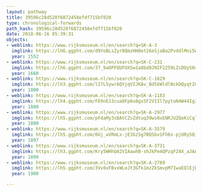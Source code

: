 ```yaml
---
layout: pathway
title: 39596c28d528f6872458efdf715bf020
type: chronological-forwards
path_hash: 39596c28d528f6872458efdf715bf020
date: 2018-06-16 05:39:31
objects:
- weblink: https://www.rijksmuseum.nl/en/search?q=SK-A-3
  imglink: https://lh6.ggpht.com/d9YoBLsZyr0QmzHH8et26eSjaBa2PvddlMni5WNUqha-SWbdAEHlwrtZZx2lcq_Xb_51a2Q5Qp9hcZui66hgatSBOEw=s200
  year: 1552
- weblink: https://www.rijksmuseum.nl/en/search?q=SK-C-231
  imglink: https://lh6.ggpht.com/37_9aOPFQUFUXSw1a8bd8JNIF2259LZcDOyS6mata09ZX95MeMI0Mhl7h0kZ-hEhZCyCzvSOtX9lM2cBuHc7aXi3vg0=s200
  year: 1660
- weblink: https://www.rijksmuseum.nl/en/search?q=SK-C-1629
  imglink: https://lh3.ggpht.com/lI7LSywrAQYjqVIJKAv_Bd5kWldlNckDQyqtZCkf7_FKA4g5grhdSX61Wqodt6pSydixCAWJ30psSbTRRS1_CIWDhqs=s200
  year: 1800
- weblink: https://www.rijksmuseum.nl/en/search?q=SK-A-1183
  imglink: https://lh4.ggpht.com/FE9nE13cua8Fp6o8gx5F2VIIl7pytoN4W44Ig2S_lO0r-hrFL2UoIiEjtm-PtO_tbUjuWLEUK0oX_5F324meTp1ZHnEc=s200
  year: 1880
- weblink: https://www.rijksmuseum.nl/en/search?q=SK-A-2977
  imglink: https://lh5.ggpht.com/pFdaMy3sBAtCZsZdtuq39ws0xENRJUZQoKiCql-V071T5o2CiD6LD5zho8EBC--BBhL5Rn9sO4kLSZ2twoibuZvPMcmH=s200
  year: 1880
- weblink: https://www.rijksmuseum.nl/en/search?q=SK-A-3579
  imglink: https://lh5.ggpht.com/0Gj_wVRmLx-jE3GzSg7BQSbv1Fh6x-pjURy5QipLayfFLbNv4ek-8AMDTXyGMavs1hYQnkorQcTCDXnQLZdKIuHyOQ=s200
  year: 1897
- weblink: https://www.rijksmuseum.nl/en/search?q=SK-A-3731
  imglink: https://lh3.ggpht.com/Kry5WHhQ42VIAawhB-shJkPe4QPzqFZ4X_aJAAslrdNmwZmhiEP0rzULbKfgMN5rE5960rTlRKKkzwY1EszWv4rp2yJ8=s200
  year: 1899
- weblink: https://www.rijksmuseum.nl/en/search?q=SK-A-2789
  imglink: https://lh5.ggpht.com/3Vv8xFBvxWLeJt3Gfk1mzZkSmvpM7IwaEQlEjDLAgSvx9Off4EXNSxQu7cxpOZjyKEy9_2vkhqD76j86TpbrnOWgiJo=s200
  year: 1900

---
```

